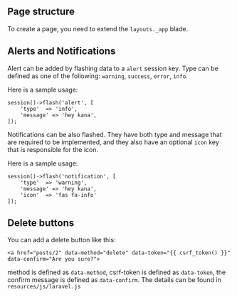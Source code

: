 ## Page structure

To create a page, you need to extend the `layouts._app` blade. 

## Alerts and Notifications

Alert can be added by flashing data to a `alert` session key. Type can be defined as one of the following: `warning`, `success`, `error`, `info`. 

Here is a sample usage: 
```
session()->flash('alert', [
    'type'  => 'info',
    'message' => 'hey kana',
]);
```

Notifications can be also flashed. They have both type and message that are required to be implemented, and they also have an optional `icon` key that is responsible for the icon. 

Here is a sample usage: 
```
session()->flash('notification', [
    'type'  => 'warning',
    'message' => 'hey kana',
    'icon'  => 'fas fa-info'
]);
```


## Delete buttons

You can add a delete button like this: 
```
<a href="posts/2" data-method="delete" data-token="{{ csrf_token() }}" data-confirm="Are you sure?">
```
method is defined as `data-method`, csrf-token is defined as `data-token`, the confirm message is defined as `data-confirm`. 
The details can be found in `resources/js/laravel.js`
